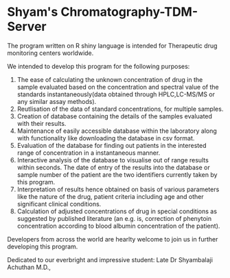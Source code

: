 # Shyam's Chromatography-TDM-Server

The program written on R shiny language is intended for Therapeutic drug monitoring centers worldwide. 

We intended to develop this program for the following purposes:

1) The ease of calculating the unknown concentration of drug in the sample evaluated based on the concentration and spectral value of the standards instantaneously(data obtained through HPLC,LC-MS/MS or any similar assay methods). 
2) Reutlisation of the data of standard concentrations, for multiple samples. 
3) Creation of database containing the details of the samples evaluated with their results.
4) Maintenance of easily accessible database within the laboratory along with functionality like downloading the database in csv format. 
5) Evaluation of the database for finding out patients in the interested range of concentration in a instantaneous manner. 
6) Interactive analysis of the database to visualise out of range results within seconds. The date of entry of the results into the database or sample number of the patient are the two identifiers currently taken by this program. 
7) Interpretation of results hence obtained on basis of various parameters like the nature of the drug, patient criteria including age and other significant clinical conditions. 
8) Calculation of adjusted concentrations of drug in special conditions as suggested by published literature (an e.g. is, correction of phenytoin concentration according to blood albumin concentration of the patient).

Developers from across the world are hearlty welcome to join us in further developing this program. 

Dedicated to our everbright and impressive student: Late Dr Shyambalaji Achuthan M.D.,

